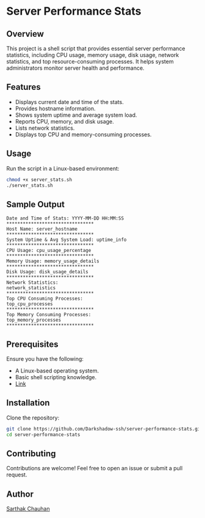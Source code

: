 # Server Performance Stats

## Overview
This project is a shell script that provides essential server performance statistics, including CPU usage, memory usage, disk usage, network statistics, and top resource-consuming processes. It helps system administrators monitor server health and performance.

## Features
- Displays current date and time of the stats.
- Provides hostname information.
- Shows system uptime and average system load.
- Reports CPU, memory, and disk usage.
- Lists network statistics.
- Displays top CPU and memory-consuming processes.

## Usage
Run the script in a Linux-based environment:

```sh
chmod +x server_stats.sh
./server_stats.sh
```

## Sample Output
```
Date and Time of Stats: YYYY-MM-DD HH:MM:SS
********************************
Host Name: server_hostname
********************************
System Uptime & Avg System Load: uptime_info
********************************
CPU Usage: cpu_usage_percentage
********************************
Memory Usage: memory_usage_details
********************************
Disk Usage: disk_usage_details
********************************
Network Statistics:
network_statistics
********************************
Top CPU Consuming Processes:
top_cpu_processes
********************************
Top Memory Consuming Processes:
top_memory_processes
********************************
```

## Prerequisites
Ensure you have the following:
- A Linux-based operating system.
- Basic shell scripting knowledge.
- [Link](https://roadmap.sh/projects/server-stats)

## Installation
Clone the repository:
```sh
git clone https://github.com/Darkshadow-ssh/server-performance-stats.git
cd server-performance-stats
```

## Contributing
Contributions are welcome! Feel free to open an issue or submit a pull request.

## Author
[Sarthak Chauhan](https://github.com/Darkshadow-ssh)

